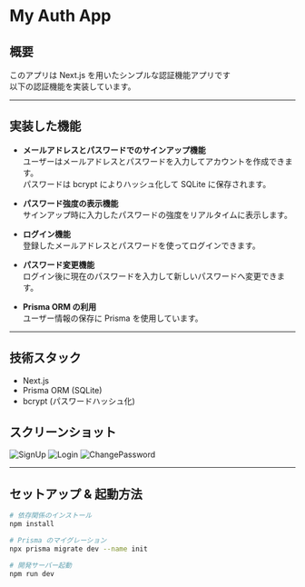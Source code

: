 # My Auth App

## 概要
このアプリは Next.js を用いたシンプルな認証機能アプリです  
以下の認証機能を実装しています。

---

## 実装した機能

- **メールアドレスとパスワードでのサインアップ機能**  
  ユーザーはメールアドレスとパスワードを入力してアカウントを作成できます。  
  パスワードは bcrypt によりハッシュ化して SQLite に保存されます。

- **パスワード強度の表示機能**  
  サインアップ時に入力したパスワードの強度をリアルタイムに表示します。

- **ログイン機能**  
  登録したメールアドレスとパスワードを使ってログインできます。

- **パスワード変更機能**  
  ログイン後に現在のパスワードを入力して新しいパスワードへ変更できます。

- **Prisma ORM の利用**  
  ユーザー情報の保存に Prisma を使用しています。

---

## 技術スタック
- Next.js
- Prisma ORM (SQLite)
- bcrypt (パスワードハッシュ化)


## スクリーンショット

![SignUp](https://github.com/user-attachments/assets/c6c7b594-c63a-40fa-8d71-39b1e90d6ee9)
![Login](https://github.com/user-attachments/assets/114b07ef-da82-4373-8a38-43409cb74ae7)
![ChangePassword](https://github.com/user-attachments/assets/0079660b-e710-45c3-9560-14f5dc23ec29)




---

## セットアップ & 起動方法

```bash
# 依存関係のインストール
npm install

# Prisma のマイグレーション
npx prisma migrate dev --name init

# 開発サーバー起動
npm run dev
